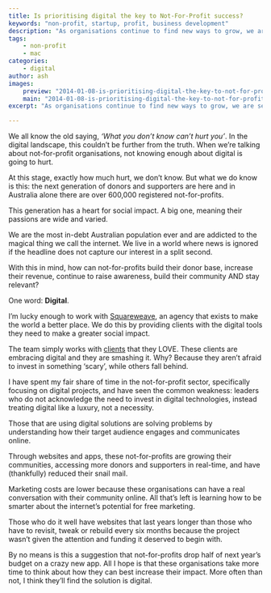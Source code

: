 ---title: Is prioritising digital the key to Not-For-Profit success?keywords: "non-profit, startup, profit, business development"description: "As organisations continue to find new ways to grow, we are seeing those that invest in digital technologies move ahead of others who are yet to prioritise its importance."tags:    - non-profit    - maccategories:    - digitalauthor: ashimages:    preview: "2014-01-08-is-prioritising-digital-the-key-to-not-for-profit-success/small.jpg"    main: "2014-01-08-is-prioritising-digital-the-key-to-not-for-profit-success/large.jpg"excerpt: "As organisations continue to find new ways to grow, we are seeing those that invest in digital technologies move ahead of others who are yet to prioritise its importance." ---We all know the old saying, *‘What you don’t know can’t hurt you’*. In the digital landscape, this couldn’t be further from the truth. When we’re talking about not-for-profit organisations, not knowing enough about digital is going to hurt.At this stage, exactly how much hurt, we don’t know. But what we do know is this: the next generation of donors and supporters are here and in Australia alone there are over 600,000 registered not-for-profits.This generation has a heart for social impact. A big one, meaning their passions are wide and varied.We are the most in-debt Australian population ever and are addicted to the magical thing we call the internet. We live in a world where news is ignored if the headline does not capture our interest in a split second. With this in mind, how can not-for-profits build their donor base, increase their revenue, continue to raise awareness, build their community AND stay relevant?One word: **Digital**.I’m lucky enough to work with [Squareweave](http://www.squareweave.com.au), an agency that exists to make the world a better place. We do this by providing clients with the digital tools they need to make a greater social impact. The team simply works with [clients](http://www.squareweave.com.au/work) that they LOVE. These clients are embracing digital and they are smashing it. Why? Because they aren’t afraid to invest in something ‘scary’, while others fall behind.I have spent my fair share of time in the not-for-profit sector, specifically focusing on digital projects, and have seen the common weakness: leaders who do not acknowledge the need to invest in digital technologies, instead treating digital like a luxury, not a necessity.Those that are using digital solutions are solving problems by understanding how their target audience engages and communicates online.Through websites and apps, these not-for-profits are growing their communities, accessing more donors and supporters in real-time, and have (thankfully) reduced their snail mail.Marketing costs are lower because these organisations can have a real conversation with their community online. All that’s left is learning how to be smarter about the internet’s potential for free marketing.Those who do it well have websites that last years longer than those who have to revisit, tweak or rebuild every six months because the project wasn’t given the attention and funding it deserved to begin with.By no means is this a suggestion that not-for-profits drop half of next year’s budget on a crazy new app. All I hope is that these organisations take more time to think about how they can best increase their impact. More often than not, I think they’ll find the solution is digital. 